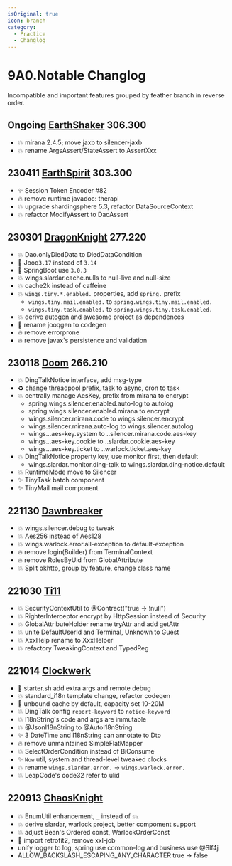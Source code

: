 ```yaml
---
isOriginal: true
icon: branch
category:
  - Practice
  - Changlog
---
```


# 9A0.Notable Changlog

Incompatible and important features grouped by feather branch in reverse order.

[EarthShaker]: https://github.com/trydofor/pro.fessional.wings/tree/feature/EarthShaker
[EarthSpirit]: https://github.com/trydofor/pro.fessional.wings/tree/11fac72e6e7376d95de7444cfb472f48e14d6643
[DragonKnight]: https://github.com/trydofor/pro.fessional.wings/tree/337162eb619aa57112c73c08c5ef1386d64e4d2b
[Doom]: https://github.com/trydofor/pro.fessional.wings/tree/2ed42921c0a460f5caf6144378ff1c927cc8d093
[Dawnbreaker]: https://github.com/trydofor/pro.fessional.wings/tree/7a681ea30f77399bfc8461b4d1249b45eea6e8e8
[Ti11]: https://github.com/trydofor/pro.fessional.wings/tree/760f545810420084733f7d8aa9390fdbb6b71246
[Clockwerk]: https://github.com/trydofor/pro.fessional.wings/tree/4ff27bf31299303956b5e63999a3183d2c474d36
[ChaosKnight]: https://github.com/trydofor/pro.fessional.wings/tree/731a61c9aea5f5c7bbc6a0ce69f379f14b85a0c9

## Ongoing [EarthShaker] 306.300

* 💥 mirana 2.4.5; move jaxb to silencer-jaxb
* 💥 rename ArgsAssert/StateAssert to AssertXxx

## 230411 [EarthSpirit] 303.300

* ✨ Session Token Encoder #82
* 🔥 remove runtime javadoc: therapi
* 💥 upgrade shardingsphere 5.3, refactor DataSourceContext
* 💥 refactor ModifyAssert to DaoAssert

## 230301 [DragonKnight] 277.220

* 💥 Dao.onlyDiedData to DiedDataCondition
* 📌 Jooq`3.17` instead of `3.14`
* 📌 SpringBoot use `3.0.3`
* 💥 wings.slardar.cache.nulls to null-live and null-size
* 💥 cache2k instead of caffeine
* 💥 `wings.tiny.*.enabled.` properties, add `spring.` prefix
  - `wings.tiny.mail.enabled.` to `spring.wings.tiny.mail.enabled.`
  - `wings.tiny.task.enabled.` to `spring.wings.tiny.task.enabled.`
* 💥 derive autogen and awesome project as dependences
* 🚚 rename jooqgen to codegen
* 🔥 remove errorprone
* 🔥 remove javax's persistence and validation

## 230118 [Doom] 266.210

* 💥 DingTalkNotice interface, add msg-type
* ♻️ change threadpool prefix, task to async, cron to task
* 💥 centrally manage AesKey, prefix from mirana to encrypt
  - spring.wings.silencer.enabled.auto-log to autolog
  - spring.wings.silencer.enabled.mirana to encrypt
  - wings.silencer.mirana.code to wings.silencer.encrypt
  - wings.silencer.mirana.auto-log to wings.silencer.autolog
  - wings...aes-key.system to ..silencer.mirana.code.aes-key
  - wings...aes-key.cookie to ..slardar.cookie.aes-key
  - wings...aes-key.ticket to ..warlock.ticket.aes-key
* 💥 DingTalkNotice property key, use monitor first, then default
  - wings.slardar.monitor.ding-talk to wings.slardar.ding-notice.default
* 💥 RuntimeMode move to Silencer
* ✨ TinyTask batch component
* ✨ TinyMail mail component

## 221130 [Dawnbreaker]

* 💥 wings.silencer.debug to tweak
* 💥 Aes256 instead of Aes128
* 💥 wings.warlock.error.all-exception to default-exception
* 🔥 remove login(Builder) from TerminalContext
* 🔥 remove RolesByUid from GlobalAttribute
* 💥 Split okhttp, group by feature, change class name

## 221030 [Ti11]

* 💥 SecurityContextUtil to @Contract("true -> !null")
* 💥 RighterInterceptor encrypt by HttpSession instead of Security
* 💥 GlobalAttributeHolder rename tryAttr and add getAttr
* 💥 unite DefaultUserId and Terminal, Unknown to Guest
* 💥 XxxHelp rename to XxxHelper
* 💥 refactory TweakingContext and TypedReg

## 221014 [Clockwerk]

* 🚀 starter.sh add extra args and remote debug
* 💥 standard_i18n template change, refactor codegen
* 🔧 unbound cache by default, capacity set 10-20M
* 💥 DingTalk config `report-keyword` to `notice-keyword`
* 💥 I18nString's code and args are immutable
* 💥 @JsonI18nString to @AutoI18nString
* ✨ 3 DateTime and I18nString can annotate to Dto
* 🔥 remove unmaintained SimpleFlatMapper
* 💥 SelectOrderCondition instead of BiConsume
* ✨ `Now` util, system and thread-level tweaked clocks
* 💥 rename `wings.slardar.error.` → `wings.warlock.error.`
* 💥 LeapCode's code32 refer to ulid

## 220913 [ChaosKnight]

* 💥 EnumUtil enhancement, `_` instead of `𓃬`
* 💥 derive slardar, warlock project, better compoment support
* 💥 adjust Bean's Ordered const, WarlockOrderConst
* 📌 import retrofit2, remove xxl-job
* unify logger to log, spring use common-log and business use @Slf4j
* ALLOW_BACKSLASH_ESCAPING_ANY_CHARACTER true → false
